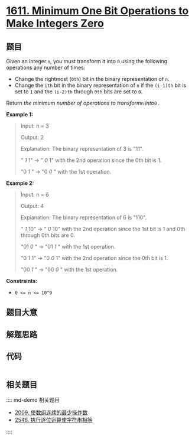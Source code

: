 # [1611. Minimum One Bit Operations to Make Integers Zero](https://leetcode.com/problems/minimum-one-bit-operations-to-make-integers-zero/)

## 题目

Given an integer `n`, you must transform it into `0` using the following
operations any number of times:

- Change the rightmost (`0th`) bit in the binary representation of `n`.
- Change the `ith` bit in the binary representation of `n` if the `(i-1)th` bit is set to `1` and the `(i-2)th` through `0th` bits are set to `0`.

Return _the minimum number of operations to transform_`n` _into_`0` _._

**Example 1:**

> Input: n = 3
>
> Output: 2
>
> Explanation: The binary representation of 3 is "11".
>
> " _1_ 1" -> " _0_ 1" with the 2nd operation since the 0th bit is 1.
>
> "0 _1_ " -> "0 _0_ " with the 1st operation.

**Example 2:**

> Input: n = 6
>
> Output: 4
>
> Explanation: The binary representation of 6 is "110".
>
> " _1_ 10" -> " _0_ 10" with the 2nd operation since the 1st bit is 1 and 0th through 0th bits are 0.
>
> "01 _0_ " -> "01 _1_ " with the 1st operation.
>
> "0 _1_ 1" -> "0 _0_ 1" with the 2nd operation since the 0th bit is 1.
>
> "00 _1_ " -> "00 _0_ " with the 1st operation.

**Constraints:**

- `0 <= n <= 10^9`

## 题目大意

## 解题思路

## 代码

```javascript

```

## 相关题目

:::: md-demo 相关题目

- [2009. 使数组连续的最少操作数](https://leetcode.com/problems/minimum-number-of-operations-to-make-array-continuous)
- [2546. 执行逐位运算使字符串相等](https://leetcode.com/problems/apply-bitwise-operations-to-make-strings-equal)

::::
